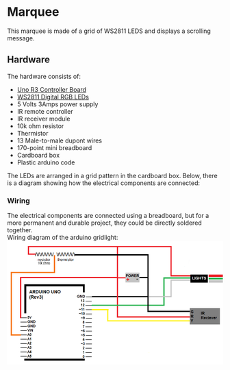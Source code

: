 # Marquee  
This marquee is made of a grid of WS2811 LEDS and displays a scrolling message.  

## Hardware  
The hardware consists of:  
+ [Uno R3 Controller Board](https://www.amazon.com/ELEGOO-Board-ATmega328P-ATMEGA16U2-Compliant/dp/B01EWOE0UU)
+ [WS2811 Digital RGB LEDs](https://www.amazon.com/gp/product/B01AG923GI/ref=ppx_yo_dt_b_search_asin_title?ie=UTF8&psc=1)
+ 5 Volts 3Amps power supply
+ IR remote controller
+ IR receiver module
+ 10k ohm resistor
+ Thermistor
+ 13 Male-to-male dupont wires
+ 170-point mini breadboard
+ Cardboard box
+ Plastic arduino code  

The LEDs are arranged in a grid pattern in the cardboard box.  Below, there is a diagram showing how the electrical components are connected:  

### Wiring   
The electrical components are connected using a breadboard, but for a more permanent and durable project, they could be directly soldered together.  
Wiring diagram of the arduino gridlight:   
![alt text](https://github.com/zprevost/arduino/blob/master/sketch/marquee/marquee_wiring_diagram.png)

